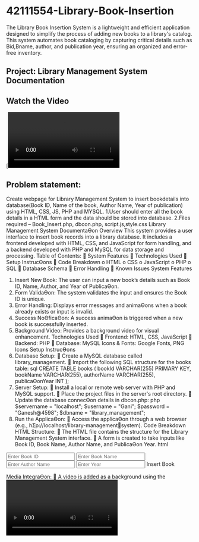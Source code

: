 # 42111554-Library-Book-Insertion
The Library Book Insertion System is a lightweight and efficient application designed to simplify the process of adding new books to a library's catalog. This system automates book cataloging by capturing critical details such as Bid,Bname, author, and publication year, ensuring an organized and error-free inventory.


## Project: Library Management System Documentation

## Watch the Video
[![Watch the video](Demo.mp4)
## Problem statement: 
Create webpage for Library Management System to insert 
bookdetails into database(Book ID, Name of the book, Author 
Name, Year of publication) using HTML, CSS, JS, PHP and 
MYSQL. 
1.User should enter all the book details in a HTML form and the 
data should be stored into database. 
2.Files required – Book_Insert.php, dbcon.php, script.js,style.css 
Library Management System DocumentaƟon
Overview 
This system provides a user interface to insert book records into a library database. It includes a 
frontend developed with HTML, CSS, and JavaScript for form handling, and a backend developed 
with PHP and MySQL for data storage and processing. 
Table of Contents: 
 System Features
 Technologies Used
 Setup InstrucƟons
 Code Breakdown
o HTML
o CSS
o JavaScript
o PHP
o SQL
 Database Schema
 Error Handling
 Known Issues
System Features 
1. Insert New Book: The user can input a new book’s details such as Book ID, Name, Author, 
and Year of PublicaƟon.
2. Form ValidaƟon: The system validates the input and ensures the Book ID is unique. 
3. Error Handling: Displays error messages and animaƟons when a book already exists or input 
is invalid. 
4. Success NoƟficaƟon: A success animaƟon is triggered when a new book is successfully 
inserted. 
5. Background Video: Provides a background video for visual enhancement. 
Technologies Used 
 Frontend: HTML, CSS, JavaScript 
 Backend: PHP 
 Database: MySQL 
Icons & Fonts: Google Fonts, PNG Icons 
Setup InstrucƟons
1. Database Setup: 
 Create a MySQL database called library_management. 
 Import the following SQL structure for the books table: 
sql 
CREATE TABLE books ( 
 bookId VARCHAR(255) PRIMARY KEY, 
 bookName VARCHAR(255), 
 authorName VARCHAR(255), 
 publicaƟonYear INT
); 
2. Server Setup: 
 Install a local or remote web server with PHP and MySQL support. 
 Place the project files in the server's root directory. 
 Update the database connecƟon details in dbcon.php:
php 
$servername = "localhost"; 
$username = "Gani"; 
$password = "Ganesh@4598"; 
$dbname = "library_management"; 
3. Run the ApplicaƟon:
 Access the applicaƟon through a web browser (e.g., hƩp://localhost/library-managementsystem). 
Code Breakdown 
HTML 
Structure: 
 The HTML file contains the structure for the Library Management System interface. 
 A form is created to take inputs like Book ID, Book Name, Author Name, and PublicaƟon Year.
html 
<form id="bookForm" acƟon="Book_insert.php" method="POST">
 <input type="text" id="bookId" name="bookId" placeholder="Enter Book ID" required> 
 <input type="text" id="bookName" name="bookName" placeholder="Enter Book Name" 
required> 
 <input type="text" id="authorName" name="authorName" placeholder="Enter Author Name" 
required> 
 <input type="number" id="publicaƟonYear" name="publicaƟonYear" placeholder="Enter Year" 
required> 
 <buƩon type="submit" class="submit-btn">Insert Book</buƩon>
</form> 
Media IntegraƟon:
 A video is added as a background using the <video> tag, set to autoplay and loop. 
html 
<video id="background-video" class="video-background" autoplay loop muted playsinline> 
 <source src="media/library.mp4" type="video/mp4"> 
</video> 
CSS 
Styling: 
 Main Container: Centers the form with responsive design. 
 Navbar and Form Styling: Styled to be clean and professional with hover effects on buƩons.
 AnimaƟons: Includes success and error animaƟons displayed when a book is added or when 
an error occurs. 
css 
/* Success AnimaƟon */
.success-animaƟon {
 posiƟon: fixed;
 top: 50%; 
 leŌ: 50%;
 background-color: #4CAF50; 
 padding: 20px; 
 color: white; 
 border-radius: 8px; 
} 
/* Error AnimaƟon */
.error-animaƟon {
 posiƟon: fixed;
 top: 50%; 
 leŌ: 50%;
 background-color: #f44336; 
 padding: 20px; 
 color: white; 
 border-radius: 8px; 
} 
JavaScript 
AJAX Submission: 
 Handles form submission via AJAX to prevent page reload. Sends data to Book_insert.php 
and processes the response. 
javascript 
document.getElementById('bookForm').addEventListener('submit', funcƟon (event) {
 event.preventDefault(); // Prevent default form submission 
 var formData = new FormData(this); 
 
 fetch('Book_insert.php', { 
 method: 'POST', 
 body: formData 
 }) 
 .then(response => response.json()) 
 .then(data => { 
 if (data.status === 'success') { 
 triggerSuccessAnimaƟon();
 clearForm(); 
 } else { 
 triggerErrorAnimaƟon(data.message);
 } 
 }); 
}); 
AnimaƟons:
 Success and error animaƟons are triggered upon form submission based on the response 
from the server. 
javascript 
Copy code 
funcƟon triggerSuccessAnimaƟon() {
 var animaƟonDiv = document.createElement('div');
 animaƟonDiv.className = 'success-animaƟon';
 animaƟonDiv.innerHTML = '<p>✔ Book Inserted Successfully!</p>'; 
 document.body.appendChild(animaƟonDiv);
 setTimeout(() => { 
 animaƟonDiv.style.opacity = '0';
 setTimeout(() => { animaƟonDiv.remove(); }, 1000);
 }, 3000);} 
PHP
Database ConnecƟon:
 dbcon.php handles the connecƟon to the MySQL database.
php 
Copy code 
$servername = "localhost"; 
$username = "Gani"; 
$password = "Ganesh@4598"; 
$dbname = "library_management"; 
$conn = new mysqli($servername, $username, $password, $dbname); 
if ($conn->connect_error) { 
 die("ConnecƟon failed: " . $conn->connect_error); 
} 
Insert Book Data: 
 The Book_insert.php file processes form data and inserts the new book into the books table. 
It checks if the Book ID already exists and returns success or error messages. 
php 
Copy code 
if ($_SERVER['REQUEST_METHOD'] === 'POST') { 
 $bookId = $_POST['bookId']; 
 $bookName = $_POST['bookName']; 
 $authorName = $_POST['authorName']; 
 $publicaƟonYear = $_POST['publicaƟonYear'];
 // Check if the bookId already exists in the database 
 $checkQuery = $conn->prepare("SELECT bookId FROM books WHERE bookId = ?"); 
 $checkQuery->bind_param("s", $bookId); 
 $checkQuery->execute(); 
 $checkQuery->store_result(); 
 if ($checkQuery->num_rows > 0) { 
 echo json_encode(['status' => 'error', 'message' => 'Book ID already exists']); 
 } else { 
 $stmt = $conn->prepare("INSERT INTO books (bookId, bookName, authorName, publicaƟonYear) 
VALUES (?, ?, ?, ?)"); 
 $stmt->bind_param("sssi", $bookId, $bookName, $authorName, $publicaƟonYear);
 $stmt->execute(); 
 echo json_encode(['status' => 'success']); 
 } 
} 
Database Schema 
 Books Table:
Column Data Type DescripƟon
bookId VARCHAR(255) Primary Key, Unique ID 
bookName VARCHAR(255) Name of the Book 
authorName VARCHAR(255) Author's Name 
publicaƟonYear INT Year of PublicaƟon
Error Handling 
1. Duplicate Book ID: Returns an error if the Book ID already exists. 
2. ConnecƟon Error: Gracefully handles MySQL connecƟon errors with a fallback message.
Known Issues 
 None reported at this Ɵme
 
